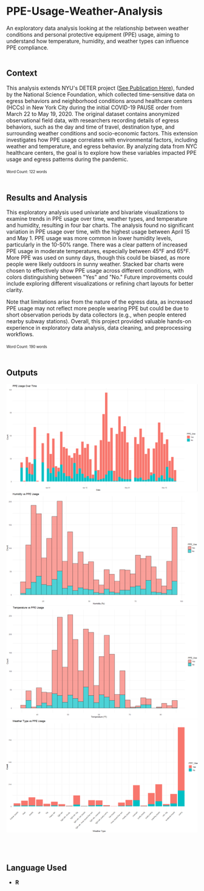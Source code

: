# PPE-Usage-Weather-Analysis
An exploratory data analysis looking at the relationship between weather conditions and personal protective equipment (PPE) usage, aiming to understand how temperature, humidity, and weather types can influence PPE compliance.
<br><br>

## Context
This analysis extends NYU's DETER project ([See Publication Here](https://www.nature.com/articles/s41597-023-02692-0)), funded by the National Science Foundation, which collected time-sensitive data on egress behaviors and neighborhood conditions around healthcare centers (HCCs) in New York City during the initial COVID-19 PAUSE order from March 22 to May 19, 2020. The original dataset contains anonymized observational field data, with researchers recording details of egress behaviors, such as the day and time of travel, destination type, and surrounding weather conditions and socio-economic factors. This extension investigates how PPE usage correlates with environmental factors, including weather and temperature, and egress behavior. By analyzing data from NYC healthcare centers, the goal is to explore how these variables impacted PPE usage and egress patterns during the pandemic.

<sup><sub>Word Count: 122 words</sub></sup>
<br><br>

## Results and Analysis
This exploratory analysis used univariate and bivariate visualizations to examine trends in PPE usage over time, weather types, and temperature and humidity, resulting in four bar charts. The analysis found no significant variation in PPE usage over time, with the highest usage between April 15 and May 1. PPE usage was more common in lower humidity levels, particularly in the 10-50% range. There was a clear pattern of increased PPE usage in moderate temperatures, especially between 45°F and 65°F. More PPE was used on sunny days, though this could be biased, as more people were likely outdoors in sunny weather. Stacked bar charts were chosen to effectively show PPE usage across different conditions, with colors distinguishing between "Yes" and "No." Future improvements could include exploring different visualizations or refining chart layouts for better clarity.

Note that limitations arise from the nature of the egress data, as increased PPE usage may not reflect more people wearing PPE but could be due to short observation periods by data collectors (e.g., when people entered nearby subway stations). Overall, this project provided valuable hands-on experience in exploratory data analysis, data cleaning, and preprocessing workflows.

<sup><sub>Word Count: 190 words</sub></sup>
<br><br>

## Outputs
![PPE-Usage-Over-Time](BarCharts/PPE-Usage-Over-Time.png)
![PPE-Usage-Vs-Humidity](BarCharts/PPE-Usage-Vs-Humidity.png)
![PPE-Usage-Vs-Temperature](BarCharts/PPE-Usage-Vs-Temperature.png)
![PPE-Usage-vs-Weather-Type](BarCharts/PPE-Usage-vs-Weather-Type.png)

<br><br>

## Language Used
- **R**
